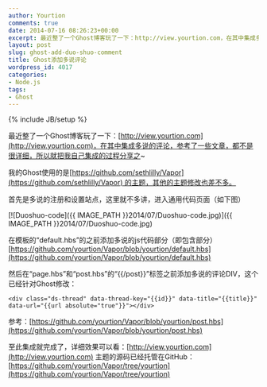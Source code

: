 ```yaml
---
author: Yourtion
comments: true
date: 2014-07-16 08:26:23+00:00
excerpt: 最近整了一个Ghost博客玩了一下：http://view.yourtion.com，在其中集成多说的评论，参考了一些文章，都不是很详细，所以就把我自己集成的过程分享之~
layout: post
slug: ghost-add-duo-shuo-comment
title: Ghost添加多说评论
wordpress_id: 4017
categories:
- Node.js
tags:
- Ghost
---
```

{% include JB/setup %}

最近整了一个Ghost博客玩了一下：[http://view.yourtion.com](http://view.yourtion.com)，在其中集成多说的评论，参考了一些文章，都不是很详细，所以就把我自己集成的过程分享之~

我的Ghost使用的是[https://github.com/sethlilly/Vapor](https://github.com/sethlilly/Vapor) 的主题，其他的主题修改也差不多。

首先是多说的注册和设置站点，这里就不多讲，进入通用代码页面（如下图）

[![Duoshuo-code]({{ IMAGE_PATH }}2014/07/Duoshuo-code.jpg)]({{ IMAGE_PATH }}2014/07/Duoshuo-code.jpg)



在模板的“default.hbs”的</body>之前添加多说的js代码部分（即<script type="text/javascript"></script>包含部分）[https://github.com/yourtion/Vapor/blob/yourtion/default.hbs](https://github.com/yourtion/Vapor/blob/yourtion/default.hbs)

然后在“page.hbs”和“post.hbs”的“{{/post}}”标签之前添加多说的评论DIV，这个已经针对Ghost修改：

```xhtml
<div class="ds-thread" data-thread-key="{{id}}" data-title="{{title}}" data-url="{{url absolute="true"}}"></div>
```

参考：[https://github.com/yourtion/Vapor/blob/yourtion/post.hbs](https://github.com/yourtion/Vapor/blob/yourtion/post.hbs)

至此集成就完成了，详细效果可以看：[http://view.yourtion.com](http://view.yourtion.com) 主题的源码已经托管在GitHub：[https://github.com/yourtion/Vapor/tree/yourtion](https://github.com/yourtion/Vapor/tree/yourtion)


